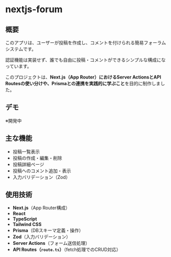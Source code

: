 # nextjs-forum

## 概要

このアプリは、ユーザーが投稿を作成し、コメントを付けられる簡易フォーラムシステムです。

認証機能は実装せず、誰でも自由に投稿・コメントができるシンプルな構成になっています。  

このプロジェクトは、**Next.js（App Router）におけるServer ActionsとAPI Routesの使い分けや、Prismaとの連携を実践的に学ぶこと**を目的に制作しました。

## デモ

※開発中

## 主な機能

- 投稿一覧表示
- 投稿の作成・編集・削除
- 投稿詳細ページ
- 投稿へのコメント追加・表示
- 入力バリデーション（Zod）

## 使用技術

- **Next.js**（App Router構成）
- **React**
- **TypeScript**
- **Tailwind CSS**
- **Prisma**（DBスキーマ定義・操作）
- **Zod**（入力バリデーション）
- **Server Actions**（フォーム送信処理）
- **API Routes（`route.ts`）**（fetch処理でのCRUD対応）